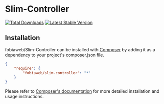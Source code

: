 # Slim-Controller

[![Total Downloads](https://poser.pugx.org/fobiaweb/Slim-Controller/downloads.png)](https://packagist.org/packages/fobiaweb/Slim-Controller) [![Latest Stable Version](https://poser.pugx.org/fobiaweb/Slim-Controller/v/stable.png)](https://packagist.org/packages/fobiaweb/Slim-Controller)



## Installation

fobiaweb/Slim-Controller can be installed with [Composer](http://getcomposer.org)
by adding it as a dependency to your project's composer.json file.

```json
{
    "require": {
        "fobiaweb/slim-controller": "*"
    }
}
```

Please refer to [Composer's documentation](https://github.com/composer/composer/blob/master/doc/00-intro.md#introduction)
for more detailed installation and usage instructions.

